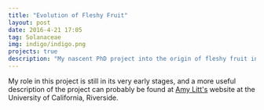 ```yaml
---
title: "Evolution of Fleshy Fruit"
layout: post
date: 2016-4-21 17:05
tag: Solanaceae
img: indigo/indigo.png
projects: true
description: "My nascent PhD project into the origin of fleshy fruit in the nightshade family"
---
```


My role in this project is still in its very early stages, and a more useful description of the project can probably be found at [Amy Litt's](https://plantbiology.ucr.edu/people/faculty/litt.html) website at the University of California, Riverside.
